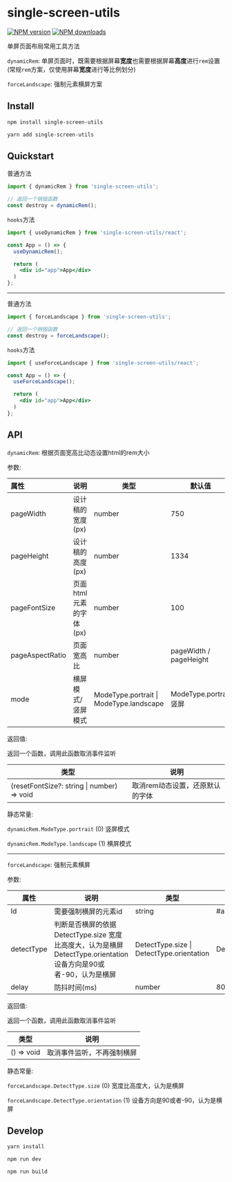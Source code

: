 # single-screen-utils

[![NPM version](https://img.shields.io/npm/v/single-screen-utils.svg?style=for-the-badge)](https://npmjs.org/package/single-screen-utils)
[![NPM downloads](http://img.shields.io/npm/dm/single-screen-utils.svg?style=for-the-badge)](https://npmjs.org/package/single-screen-utils)

单屏页面布局常用工具方法

`dynamicRem`: 单屏页面时，既需要根据屏幕**宽度**也需要根据屏幕**高度**进行`rem`设置 (常规`rem`方案，仅使用屏幕**宽度**进行等比例划分)

`forceLandscape`: 强制元素横屏方案

## Install

```bash
npm install single-screen-utils

yarn add single-screen-utils
```

## Quickstart

普通方法
```javascript
import { dynamicRem } from 'single-screen-utils';

// 返回一个销毁函数
const destroy = dynamicRem();
```

`hooks`方法
```jsx
import { useDynamicRem } from 'single-screen-utils/react';

const App = () => {
  useDynamicRem();

  return (
    <div id="app">App</div>
  )
};
```
***

普通方法
```javascript
import { forceLandscape } from 'single-screen-utils';

// 返回一个销毁函数
const destroy = forceLandscape();
```

`hooks`方法
```jsx
import { useForceLandscape } from 'single-screen-utils/react';

const App = () => {
  useForceLandscape();

  return (
    <div id="app">App</div>
  )
};
```

## API

`dynamicRem`: 根据页面宽高比动态设置html的rem大小

参数:

| 属性            | 说明                    | 类型                                    | 默认值                 |
| :-------------- | ----------------------- | --------------------------------------- | ---------------------- |
| pageWidth       | 设计稿的宽度 (px)       | number                                  | 750                    |
| pageHeight      | 设计稿的高度 (px)       | number                                  | 1334                   |
| pageFontSize    | 页面html元素的字体 (px) | number                                  | 100                    |
| pageAspectRatio | 页面宽高比              | number                                  | pageWidth / pageHeight             |
| mode            | 横屏模式/竖屏模式       | ModeType.portrait \| ModeType.landscape | ModeType.portrait 竖屏 |


返回值:

返回一个函数，调用此函数取消事件监听

| 类型 | 说明                            |
| -------- | ------------------------------- |
| (resetFontSize?: string \| number) => void | 取消rem动态设置，还原默认的字体 |

静态常量:

`dynamicRem.ModeType.portrait` (0) 竖屏模式

`dynamicRem.ModeType.landscape` (1) 横屏模式

***

`forceLandscape`: 强制元素横屏

参数:

| 属性       | 说明                                                         | 类型                                           | 默认值          |
| ---------- | ------------------------------------------------------------ | ---------------------------------------------- | --------------- |
| Id         | 需要强制横屏的元素id                                         | string                                         | \#app           |
| detectType | 判断是否横屏的依据 <br> DetectType.size 宽度比高度大，认为是横屏 <br> DetectType.orientation 设备方向是90或者-90，认为是横屏 | DetectType.size \| DetectType.orientation | DetectType.size |
| delay      | 防抖时间(ms)                                                 | number                                         | 800             |

返回值:

返回一个函数，调用此函数取消事件监听

| 类型 | 说明                            |
| -------- | ------------------------------- |
| () => void | 取消事件监听，不再强制横屏 |

静态常量:

`forceLandscape.DetectType.size` (0) 宽度比高度大，认为是横屏

`forceLandscape.DetectType.orientation` (1) 设备方向是90或者-90，认为是横屏

## Develop

```bash
yarn install

npm run dev

npm run build
```
